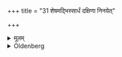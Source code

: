 +++
title = "31 शेषमद्भिस्सार्धं दक्षिणा निनयेत्"

+++

<details><summary>मूलम्</summary>

शेषमद्भिस्सार्धं दक्षिणा निनयेत् ३१
</details>

<details><summary>Oldenberg</summary>

31. The gods to whom the Bali offerings belong, are, the Earth, Vāyu, Prajāpati, the Viśve devās, the Waters, the Herbs and Trees, the Ether, Kama or Manyu, the hosts of Rakshas, the Fathers, Rudra.
</details>
